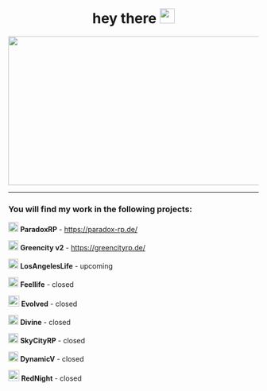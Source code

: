 
 

 <h1 align="center">
  hey there
  <img src="https://media.giphy.com/media/hvRJCLFzcasrR4ia7z/giphy.gif" width="30px"/>
</h1>


<div align="center">
  <img src="https://cdn.hashnode.com/res/hashnode/image/upload/v1595331045788/7DTc5AKaw.gif?auto=format,compress&gif-q=60&format=webm" width="600" height="300"/>
</div>

---

### You will find my work in the following projects:
<img src="https://media.discordapp.net/attachments/1022502818185224193/1080249319405391882/1640714005402.png?width=673&height=673" width="20px"/> **ParadoxRP** - https://paradox-rp.de/

<img src="https://media.discordapp.net/attachments/1022502818185224193/1080249944776118454/GC_Projektleitung.png" width="20px"/> **Greencity v2** - https://greencityrp.de/

<img src="https://media.discordapp.net/attachments/1022502818185224193/1080250503272878110/Logo-Gelb.png" width="20px"/> **LosAngelesLife** - upcoming

<img src="https://media.discordapp.net/attachments/1022502818185224193/1080253196322226206/FLnew.png?width=1011&height=673" width="20px"/> **Feellife** - closed

<img src="https://media.discordapp.net/attachments/1022502818185224193/1080251590784581682/circle-cropped_10.png?width=673&height=673" width="22px"/> **Evolved** - closed

<img src="https://media.discordapp.net/attachments/1022502818185224193/1080252512495480922/d-logo-dd.png" width="20px"/> **Divine** - closed

<img src="https://media.discordapp.net/attachments/1022502818185224193/1080254344710082590/awdawdawdawd.png" width="20px"/> **SkyCityRP** - closed

<img src="https://media.discordapp.net/attachments/1022502818185224193/1080252911218606110/transparent-gro.png" width="20px"/> **DynamicV** - closed


<img src="https://media.discordapp.net/attachments/1022502818185224193/1080253654600273920/1618957968016.png?width=643&height=673" width="22px"/> **RedNight** - closed
